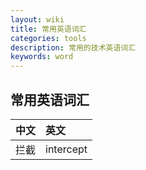 ```yaml
---
layout: wiki
title: 常用英语词汇
categories: tools
description: 常用的技术英语词汇
keywords: word
---
```


## 常用英语词汇

| 中文     | 英文 | 
|:---------|:--------|
| 拦截    | intercept  |

